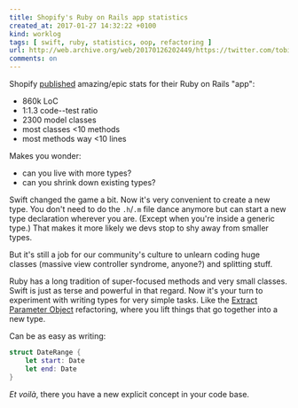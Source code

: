 ```yaml
---
title: Shopify's Ruby on Rails app statistics
created_at: 2017-01-27 14:32:22 +0100
kind: worklog
tags: [ swift, ruby, statistics, oop, refactoring ]
url: http://web.archive.org/web/20170126202449/https://twitter.com/tobi/status/819246328211443713
comments: on
---
```



Shopify [published](http://web.archive.org/web/20170126202449/https://twitter.com/tobi/status/819246328211443713) amazing/epic stats for their Ruby on Rails "app":

* 860k LoC
* 1:1.3 code--test ratio
* 2300 model classes
* most classes <10 methods
* most methods way <10 lines

Makes you wonder:

* can you live with more types?
* can you shrink down existing types?

Swift changed the game a bit. Now it's very convenient to create a new type. You don't need to do the `.h`/`.m` file dance anymore but can start a new type declaration wherever you are. (Except when you're inside a generic type.) That makes it more likely we devs stop to shy away from smaller types.

But it's still a job for our community's culture to unlearn coding huge classes (massive view controller syndrome, anyone?) and splitting stuff.

Ruby has a long tradition of super-focused methods and very small classes. Swift is just as terse and powerful in that regard. Now it's your turn to experiment with writing types for very simple tasks. Like the [Extract Parameter Object](https://refactoring.com/catalog/introduceParameterObject.html) refactoring, where you lift things that go together into a new type.

Can be as easy as writing:

```swift 
struct DateRange {
    let start: Date
    let end: Date
}
```

_Et voilà_, there you have a new explicit concept in your code base.
